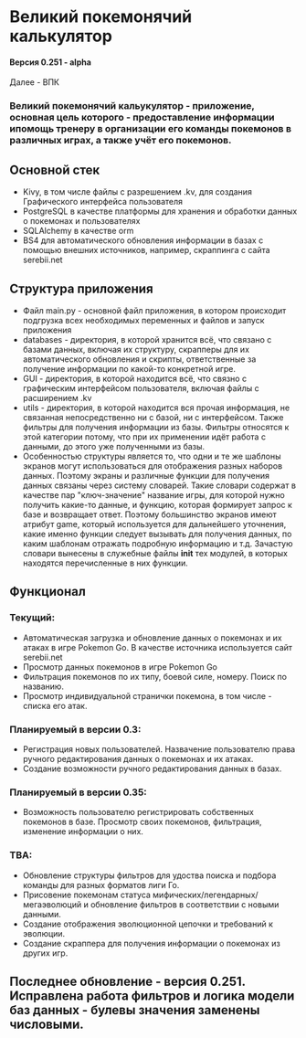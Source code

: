 # Великий покемонячий калькулятор

#### Версия 0.251 - alpha

Далее - ВПК

### Великий покемонячий кальукулятор - приложение, основная цель которого - предоставление информации ипомощь тренеру в организации его команды покемонов в различных играх, а также учёт его покемонов.

## Основной стек 
- Kivy, в том числе файлы с разрешением .kv, для создания Графического интерфейса пользователя
- PostgreSQL в качестве платформы для хранения и обработки данных о покемонах и пользователях
- SQLAlchemy в качестве orm
- BS4 для автоматического обновления информации в базах с помощью внешних источников, 
например, скраппинга с сайта serebii.net


## Структура приложения

- Файл main.py - основной файл приложения, в котором происходит подгрузка всех 
необходимых переменных и файлов и запуск приложения
- databases - директория, в которой хранится всё, что связано с базами данных, включая
их структуру, скрапперы для их автоматического обновления и скрипты, ответственные 
за получение информации по какой-то конкретной игре.
- GUI - директория, в которой находится всё, что связно с графическим интерфейсом 
пользователя, включая файлы с расширением .kv
- utils - директория, в которой находится вся прочая информация, не связанная непосредственно
ни с базой, ни с интерфейсом. Также фильтры для получения информации из базы. Фильтры 
относятся к этой категории потому, что при их применении идёт работа с данными, до этого
уже полученными из базы.
- Особенностью структуры является то, что одни и те же шаблоны экранов могут 
использоваться для отображения разных наборов данных. Поэтому экраны и различные 
функции для получения данных связаны через систему словарей. Такие словари содержат в 
качестве пар "ключ-значение" название игры, для которой нужно получить какие-то данные,
и функцию, которая формирует запрос к базе и возвращает ответ. Поэтому большинство экранов
имеют атрибут game, который используется для дальнейшего уточнения, какие именно функции 
следует вызывать для получения данных, по каким шаблонам отражать подробную информацию
и т.д. Зачастую словари вынесены в служебные файлы __init__ тех модулей, в которых 
находятся перечисленные в них функции. 


## Функционал

### Текущий:
 - Автоматическая загрузка и обновление данных о покемонах и их атаках в игре Pokemon Go. В качестве источника используется сайт serebii.net
 - Просмотр данных покемонов в игре Pokemon Go
 - Фильтрация покемонов по их типу, боевой силе, номеру. Поиск по названию.
 - Просмотр индивидуальной странички покемона, в том числе - списка его атак.


### Планируемый в версии 0.3:
- Регистрация новых пользователей. Назвачение пользователю права ручного редактирования 
данных о покемонах и их атаках.
- Создание возможности ручного редактирования данных в базах.

### Планируемый в версии 0.35:
- Возможность пользователю регистрировать собственных покемонов в базе. Просмотр 
своих покемонов, фильтрация, изменение информации о них.

### TBA:
- Обновление структуры фильтров для удоства поиска и подбора команды для разных форматов 
лиги Го. 
- Присовение покемонам статуса мифических/легендарных/мегаэволюций и обновление фильтров
в соответствии с новыми данными.
- Создание отображения эволюционной цепочки и требований к эволюции.
- Создание скраппера для получения информации о покемонах из других игр.

## Последнее обновление - версия 0.251. Исправлена работа фильтров и логика модели баз данных - булевы значения заменены числовыми.
